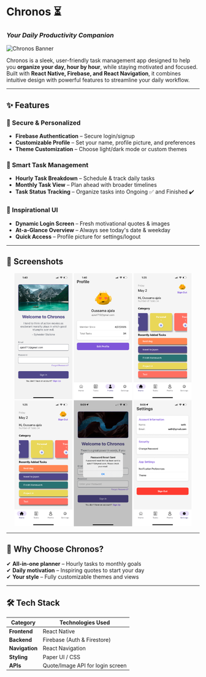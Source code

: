 # Chronos ⏳  
### *Your Daily Productivity Companion*  

![Chronos Banner](https://github.com/mlgknight/Chronos-Task-Manager/raw/master/assets/images/showcase-photos/banner.png)  

Chronos is a sleek, user-friendly task management app designed to help you **organize your day, hour by hour**, while staying motivated and focused. Built with **React Native, Firebase, and React Navigation**, it combines intuitive design with powerful features to streamline your daily workflow.  

---

## ✨ Features  

### 🔐 Secure & Personalized  
- **Firebase Authentication** – Secure login/signup  
- **Customizable Profile** – Set your name, profile picture, and preferences  
- **Theme Customization** – Choose light/dark mode or custom themes  

### 📅 Smart Task Management  
- **Hourly Task Breakdown** – Schedule & track daily tasks  
- **Monthly Task View** – Plan ahead with broader timelines  
- **Task Status Tracking** – Organize tasks into Ongoing ✅ and Finished ✔️  

### 🎨 Inspirational UI  
- **Dynamic Login Screen** – Fresh motivational quotes & images  
- **At-a-Glance Overview** – Always see today's date & weekday  
- **Quick Access** – Profile picture for settings/logout  

---

## 📸 Screenshots  

<div align="center">
  <img src="https://github.com/mlgknight/Chronos-Task-Manager/raw/master/assets/images/showcase-photos/IMG_4881.PNG" width="30%" alt="Login Screen"/>
  <img src="https://github.com/mlgknight/Chronos-Task-Manager/raw/master/assets/images/showcase-photos/IMG_4882.PNG" width="30%" alt="Daily View"/> 
  <img src="https://github.com/mlgknight/Chronos-Task-Manager/raw/master/assets/images/showcase-photos/IMG_4879.PNG" width="30%" alt="Monthly View"/>
</div>

<div align="center">
  <img src="https://github.com/mlgknight/Chronos-Task-Manager/raw/master/assets/images/showcase-photos/IMG_4879.PNG" width="30%" alt="Task Creation"/>
  <img src="https://github.com/mlgknight/Chronos-Task-Manager/raw/master/assets/images/showcase-photos/IMG_4877.PNG" width="30%" alt="Dark Mode"/>
  <img src="https://github.com/mlgknight/Chronos-Task-Manager/raw/master/assets/images/showcase-photos/IMG_4872.PNG" width="30%" alt="Profile Settings"/>
</div>

---

## 🚀 Why Choose Chronos?  
✔ **All-in-one planner** – Hourly tasks to monthly goals  
✔ **Daily motivation** – Inspiring quotes to start your day  
✔ **Your style** – Fully customizable themes and views  

---

## 🛠️ Tech Stack  
| Category       | Technologies Used |  
|----------------|------------------|  
| **Frontend**   | React Native     |  
| **Backend**    | Firebase (Auth & Firestore) |  
| **Navigation** | React Navigation |  
| **Styling**    | Paper UI / CSS |  
| **APIs**       | Quote/Image API for login screen |  
